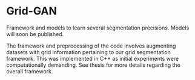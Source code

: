 # Grid-GAN
Framework and models to learn several segmentation precisions. Models will soon be published.

The framework and preprocessing of the code involves augmenting datasets with grid information pertaining to our grid segmentation framework. 
This was implemented in C++ as initial experiments were computationally demanding.
See thesis for more details regarding the overall framework.
